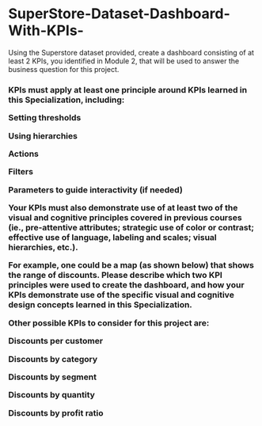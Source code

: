 # SuperStore-Dataset-Dashboard-With-KPIs-
Using the Superstore dataset provided, create a dashboard consisting of at least 2 KPIs, you identified in Module 2, that will be used to answer the business question for this project. 

<h3>
KPIs must apply at least one principle around KPIs learned in this Specialization, including:

Setting thresholds

Using hierarchies

Actions

Filters

Parameters to guide interactivity (if needed) 

Your KPIs must also demonstrate use of at least two of the visual and cognitive principles covered in previous courses (ie., pre-attentive attributes; strategic use of color or contrast; effective use of language, labeling and scales; visual hierarchies, etc.).

For example, one could be a map (as shown below) that shows the range of discounts. Please describe which two KPI principles were used to create the dashboard, and how your KPIs demonstrate use of the specific visual and cognitive design concepts learned in this Specialization.  

Other possible KPIs to consider for this project are: 

Discounts per customer

Discounts by category

Discounts by segment

Discounts by quantity

Discounts by profit ratio

</h3>
